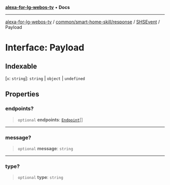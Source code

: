[**alexa-for-lg-webos-tv**](../../../../../../README.md) • **Docs**

***

[alexa-for-lg-webos-tv](../../../../../../modules.md) / [common/smart-home-skill/response](../../../README.md) / [SHSEvent](../README.md) / Payload

# Interface: Payload

## Indexable

 \[`x`: `string`\]: `string` \| `object` \| `undefined`

## Properties

### endpoints?

> `optional` **endpoints**: [`Endpoint`](../namespaces/Payload/interfaces/Endpoint.md)[]

***

### message?

> `optional` **message**: `string`

***

### type?

> `optional` **type**: `string`
